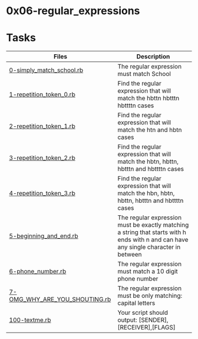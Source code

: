 #   0x06-regular_expressions
#   Tasks

   Files   |   Description
------------|--------------
[0-simply_match_school.rb](./0-simply_match_school.rb)  |   The regular expression must match School
[1-repetition_token_0.rb](./1-repetition_token_0.rb)    |   Find the regular expression that will match the hbttn hbtttn hbttttn cases
[2-repetition_token_1.rb](./2-repetition_token_1.rb)    |   Find the regular expression that will match the htn and hbtn cases
[3-repetition_token_2.rb](./3-repetition_token_2.rb)    |   Find the regular expression that will match the hbtn, hbttn, hbtttn and hbttttn cases
[4-repetition_token_3.rb](./4-repetition_token_3.rb)    |   Find the regular expression that will match the hbn, hbtn, hbttn, hbtttn and hbttttn cases
[5-beginning_and_end.rb](./5-beginning_and_end.rb)  |   The regular expression must be exactly matching a string that starts with h ends with n and can have any single character in between
[6-phone_number.rb](./6-phone_number.rb)    |   The regular expression must match a 10 digit phone number
[7-OMG_WHY_ARE_YOU_SHOUTING.rb](./7-OMG_WHY_ARE_YOU_SHOUTING.rb)    |   The regular expression must be only matching: capital letters
[100-textme.rb](./100-textme.rb)    |   Your script should output: [SENDER],[RECEIVER],[FLAGS]